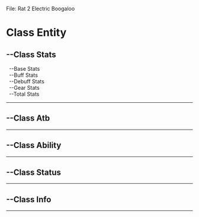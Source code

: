 File: Rat 2 Electric Boogaloo

# Class Entity
## --Class Stats<br/>
&nbsp;&nbsp;--Base Stats<br/>
&nbsp;&nbsp;--Buff Stats<br/>
&nbsp;&nbsp;--Debuff Stats<br/>
&nbsp;&nbsp;--Gear Stats<br/>
&nbsp;&nbsp;--Total Stats<br/>

***
## --Class Atb<br/>
***
## --Class Ability<br/>
***
## --Class Status<br/>
***
## --Class Info<br/>
***
